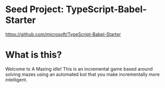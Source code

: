 # Seed Project: TypeScript-Babel-Starter
https://github.com/microsoft/TypeScript-Babel-Starter

# What is this?

Welcome to A Mazing idle!  This is an incremental game based around solving mazes using an automated bot that you make incrementally more intelligent.
